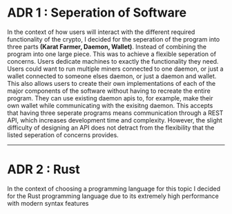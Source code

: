 # ADR 1 : Seperation of Software

In the context of how users will interact with the different required functionality of the crypto,
I decided for the seperation of the program into three parts **(Karat Farmer, Daemon, Wallet)**.
Instead of combining the program into one large piece.
This was to achieve a flexible seperation of concerns. Users dedicate machines to exactly the functionality they need.
Users could want to run multiple miners connected to one daemon, or just a wallet connected to someone elses daemon, or just a daemon and wallet.
This also allows users to create their own implementations of each of the major components of the software without having to recreate the entire program. They can use existing daemon apis to, for example, make their own wallet while communicating with the exisitng daemon.
This accepts that having three seperate programs means communication through a REST API, which increases development time and complexity. However, the slight difficulty of designing an API does not detract from the flexibility that the listed seperation of concerns provides.

---

# ADR 2 : Rust

In the context of choosing a programming language for this topic
I decided for the Rust programming language due to its extremely high performance with modern syntax features
